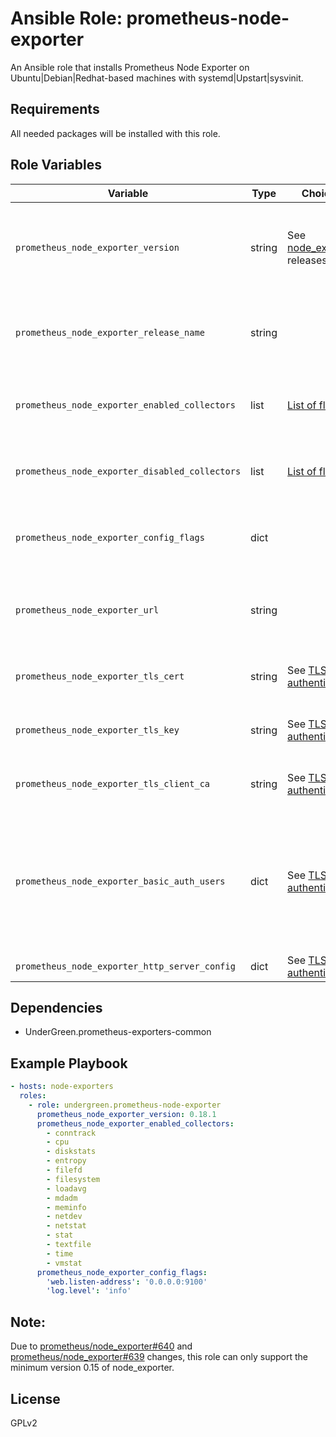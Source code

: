 # Ansible Role: prometheus-node-exporter

An Ansible role that installs Prometheus Node Exporter on Ubuntu|Debian|Redhat-based machines with systemd|Upstart|sysvinit.

## Requirements

All needed packages will be installed with this role.

## Role Variables

| Variable  | Type  | Choices |  Default  | Comment  |
|-----------|-------|---------|-----------|----------|
| `prometheus_node_exporter_version` | string | See [node_exporter](https://github.com/prometheus/node_exporter/releases) releases | 0.18.1    | Version of node_exporter that will be installed. Minimal supported version: 0.15    |
| `prometheus_node_exporter_release_name`       | string |  | `node_exporter-{{ prometheus_node_exporter_version }}.linux-amd64`   | Name of the binary that will be downloaded from the [release](https://github.com/prometheus/node_exporter/releases) page |
| `prometheus_node_exporter_enabled_collectors` | list   | [List of flags](https://github.com/prometheus/node_exporter#disabled-by-default) | `[]`| List of [collectors that are disabled by default](https://github.com/prometheus/node_exporter#disabled-by-default) to enable   |
| `prometheus_node_exporter_disabled_collectors` | list   | [List of flags](https://github.com/prometheus/node_exporter#enabled-by-default)| `[]`| List of [collectors that are enabled by default](https://github.com/prometheus/node_exporter#enabled-by-default) to disable  |
| `prometheus_node_exporter_config_flags`  | dict   |   |  | Dict of key, value options to add to the start command line  |
| `prometheus_node_exporter_url`    | string |      | not defined   | Custom URL to download node_exporter if you don't have access to GitHub     |
| `prometheus_node_exporter_tls_cert` | string | See [TLS and authentication](https://prometheus.io/docs/prometheus/latest/configuration/https/) | not defined | PEM formatted X.509 certificate  | 
| `prometheus_node_exporter_tls_key` | string |See [TLS and authentication](https://prometheus.io/docs/prometheus/latest/configuration/https/) | not defined | PEM formatted X.509 private key  | 
| `prometheus_node_exporter_tls_client_ca` | string |See [TLS and authentication](https://prometheus.io/docs/prometheus/latest/configuration/https/) | not defined | PEM formatted X.509 client CA | 
| `prometheus_node_exporter_basic_auth_users` | dict |See [TLS and authentication](https://prometheus.io/docs/prometheus/latest/configuration/https/) | `{}` | Key/value pairs representing usernames and (cleartext) passwords - the role takes care of hashing the passwords.  | 
| `prometheus_node_exporter_http_server_config` | dict |See [TLS and authentication](https://prometheus.io/docs/prometheus/latest/configuration/https/) | `{}` | Web server options  | 

## Dependencies

- UnderGreen.prometheus-exporters-common

## Example Playbook

```yaml
- hosts: node-exporters
  roles:
    - role: undergreen.prometheus-node-exporter
      prometheus_node_exporter_version: 0.18.1
      prometheus_node_exporter_enabled_collectors:
        - conntrack
        - cpu
        - diskstats
        - entropy
        - filefd
        - filesystem
        - loadavg
        - mdadm
        - meminfo
        - netdev
        - netstat
        - stat
        - textfile
        - time
        - vmstat
      prometheus_node_exporter_config_flags:
        'web.listen-address': '0.0.0.0:9100'
        'log.level': 'info'
```

## Note:

Due to [prometheus/node_exporter#640](https://github.com/prometheus/node_exporter/pull/640) and [prometheus/node_exporter#639](https://github.com/prometheus/node_exporter/pull/639) changes, this role can only support the minimum version 0.15 of node_exporter.

## License

GPLv2
